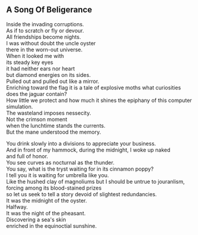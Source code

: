 A Song Of Beligerance
---------------------
Inside the invading corruptions.  
As if to scratch or fly or devour.  
All friendships become nights.  
I was without doubt the uncle oyster  
there in the worn-out universe.  
When it looked me with  
its steady key eyes  
it had neither ears nor heart  
but diamond energies on its sides.  
Pulled out and pulled out like a mirror.  
Enriching toward the flag it is a tale of explosive moths what curiosities does the jaguar contain?  
How little we protect and how much it shines the epiphany of this computer simulation.  
The wasteland imposes nessecity.  
Not the crimson moment  
when the lunchtime stands the currents.  
But the mane understood the memory.  
  
You drink slowly into a divisions to appreciate your business.  
And in front of my hammock, during the midnight, I woke up naked  
and full of honor.  
You see curves as nocturnal as the thunder.  
You say, what is the tryst waiting for in its cinnamon poppy?  
I tell you it is waiting for umbrella like you.  
Like the hushed clay of magnoliums but I should be untrue to jouranlism, forcing among its blood-stained prizes  
so let us seek to tell a story devoid of slightest redundancies.  
It was the midnight of the oyster.  
Halfway.  
It was the night of the pheasant.  
Discovering a sea's skin  
enriched in the equinoctial sunshine.  
